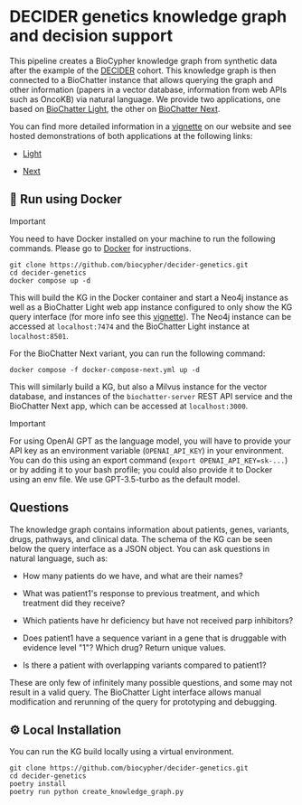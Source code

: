 # DECIDER genetics knowledge graph and decision support

This pipeline creates a BioCypher knowledge graph from synthetic data after the
example of the [DECIDER](https://deciderproject.eu) cohort. This knowledge graph
is then connected to a BioChatter instance that allows querying the graph and
other information (papers in a vector database, information from web APIs such
as OncoKB) via natural language. We provide two applications, one based on
[BioChatter Light](https://github.com/biocypher/biochatter-light), the other on
[BioChatter Next](https://github.com/biocypher/biochatter-next).

You can find more detailed information in a
[vignette](https://biochatter.org/vignettes/custom-decider-use-case/) on our
website and see hosted demonstrations of both applications at the following
links:

- [Light](https://decider-light.biocypher.org)

- [Next](https://decider-next.biocypher.org)

## 🐳 Run using Docker

> [!IMPORTANT]
> You need to have Docker installed on your machine to run the following commands. Please go to [Docker](https://docs.docker.com/get-docker/) for instructions.

```{bash}
git clone https://github.com/biocypher/decider-genetics.git
cd decider-genetics
docker compose up -d
```

This will build the KG in the Docker container and start a Neo4j instance as
well as a BioChatter Light web app instance configured to only show the KG query
interface (for more info see this
[vignette](https://biochatter.org/vignettes/custom-bclight-simple/)). The Neo4j
instance can be accessed at `localhost:7474` and the BioChatter Light instance
at `localhost:8501`.

For the BioChatter Next variant, you can run the following command:

```{bash}
docker compose -f docker-compose-next.yml up -d
```

This will similarly build a KG, but also a Milvus instance for the vector
database, and instances of the `biochatter-server` REST API service and the
BioChatter Next app, which can be accessed at `localhost:3000`.

> [!IMPORTANT]
> For using OpenAI GPT as the language model, you will have to provide your API key as an environment variable (`OPENAI_API_KEY`) in your environment. You can do this using an export command (`export OPENAI_API_KEY=sk-...`) or by adding it to your bash profile; you could also provide it to Docker using an env file. We use GPT-3.5-turbo as the default model.

## Questions

The knowledge graph contains information about patients, genes, variants, drugs,
pathways, and clinical data. The schema of the KG can be seen below the query
interface as a JSON object. You can ask questions in natural language, such as:

- How many patients do we have, and what are their names?

- What was patient1's response to previous treatment, and which treatment did
they receive?

- Which patients have hr deficiency but have not received parp inhibitors?

- Does patient1 have a sequence variant in a gene that is druggable with
evidence level "1"? Which drug? Return unique values.

- Is there a patient with overlapping variants compared to patient1?

These are only few of infinitely many possible questions, and some may not
result in a valid query. The BioChatter Light interface allows manual
modification and rerunning of the query for prototyping and debugging.

## ⚙️ Local Installation

You can run the KG build locally using a virtual environment.

```{bash}
git clone https://github.com/biocypher/decider-genetics.git
cd decider-genetics
poetry install
poetry run python create_knowledge_graph.py
```
